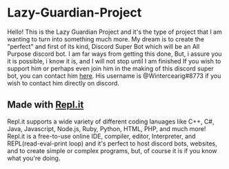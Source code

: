 # Lazy-Guardian-Project
Hello! This is the Lazy Guardian Project and it's the type of project that I am wanting to turn into something much more. My dream is to create the "perfect" and first of its kind, Discord Super Bot which will be an All Purpose discord bot. I am far ways from getting this done, But, i assure you it is possible, i know it is, and I will not stop until I am finished If you wish to support him or perhaps even join him in the making of this discord super bot, you can contact him [here](https://discord.io/TheLoungingArea "The Lounge"). His username is @Wintercearig#8773 if you wish to contact him directly on discord.

## Made with [Repl.it](https://repl.it.com/ "A super powerful tool!")
Repl.it supports a wide variety of different coding lanuages like C++, C#, Java, Javascript, Node.js, Ruby, Python, HTML, PHP, and much more!
Repl.it is a free-to-use online IDE, compiler, editor, Interpreter, and REPL(read-eval-print loop) and it's perfect to host discord bots, websites, and to create simple or complex programs, but, of course it is if you know what you're doing.

